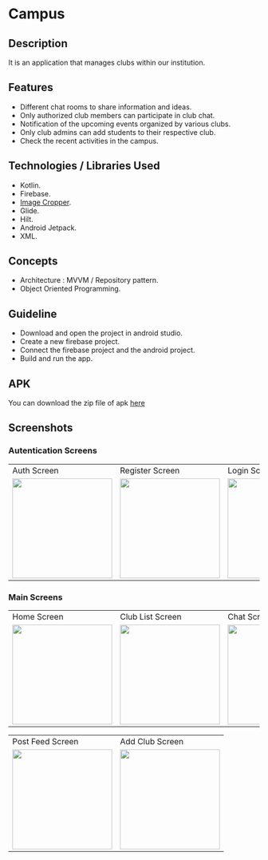 # Campus
## Description
It is an application that manages clubs within our institution.

## Features
- Different chat rooms to share information and ideas.
- Only authorized club members can participate in club chat.
- Notification of the upcoming events organized by various clubs.
- Only club admins can add students to their respective club.
- Check the recent activities in the campus.

## Technologies / Libraries Used
- Kotlin.
- Firebase.
- [Image Cropper](https://github.com/ArthurHub/Android-Image-Cropper).
- Glide.
- Hilt.
- Android Jetpack.
- XML.

## Concepts
- Architecture : MVVM / Repository pattern.
- Object Oriented Programming.

## Guideline
- Download and open the project in android studio.
- Create a new firebase project.
- Connect the firebase project and the android project.
- Build and run the app.

## APK
 You can download the zip file of apk [here](https://github.com/DivyanshFalodiya/campus-system/files/6372798/Campus2.0.apk.zip)
 
 ## Screenshots

### Autentication Screens
<table>
  <tr>
    <td>Auth Screen</td>
   <td>Register Screen</td>
     <td>Login Screen</td>
  </tr>
  <tr>
    <td><img src="https://cdn.discordapp.com/attachments/813666371807608886/836681281440841798/Screenshot_20210428-003510.png" width=200 ></td>
    <td><img src="https://cdn.discordapp.com/attachments/813666371807608886/836681280963870730/Screenshot_20210428-003522.png" width=200 ></td>
   <td><img src="https://cdn.discordapp.com/attachments/813666371807608886/836681281176862800/Screenshot_20210428-003516.png" width=200 ></td>
  </tr>
 </table>
 
 ### Main Screens
 
 <table>
  <tr>
    <td>Home Screen</td>
   <td>Club List Screen</td>
   <td>Chat Screen</td>
  </tr>
  <tr>
    <td><img src="https://cdn.discordapp.com/attachments/813666371807608886/836681280703299654/Screenshot_20210428-003941.png" width=200 ></td>
    <td><img src="https://cdn.discordapp.com/attachments/813666371807608886/836681281713602620/Screenshot_20210428-003454.png" width=200 ></td>
    <td><img src="https://cdn.discordapp.com/attachments/813666371807608886/836681406624694312/Screenshot_20210428-003446.png" width=200 ></td>
  </tr>
 </table>
 <table>
  <tr>
    <td>Post Feed Screen</td>
   <td>Add Club Screen</td>
  </tr>
  <tr>
    <td><img src="https://cdn.discordapp.com/attachments/813666371807608886/836681280417955880/Screenshot_20210428-004025.png" width=200 ></td>
    <td><img src="https://cdn.discordapp.com/attachments/813666371807608886/836681280191987742/Screenshot_20210428-004130.png" width=200 ></td>
  </tr>
 </table>
